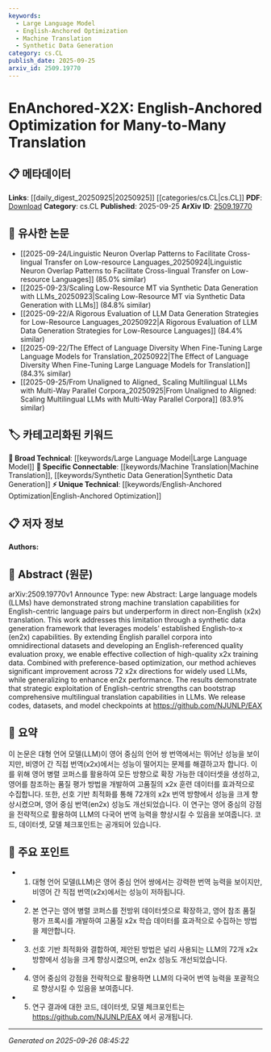 ```yaml
---
keywords:
  - Large Language Model
  - English-Anchored Optimization
  - Machine Translation
  - Synthetic Data Generation
category: cs.CL
publish_date: 2025-09-25
arxiv_id: 2509.19770
---
```


<!-- KEYWORD_LINKING_METADATA:
{
  "processed_timestamp": "2025-09-26T08:45:22.481561",
  "vocabulary_version": "1.0",
  "selected_keywords": [
    "Large Language Model",
    "English-Anchored Optimization",
    "Machine Translation",
    "Synthetic Data Generation"
  ],
  "rejected_keywords": [],
  "similarity_scores": {
    "Large Language Model": 0.85,
    "English-Anchored Optimization": 0.7,
    "Machine Translation": 0.8,
    "Synthetic Data Generation": 0.78
  },
  "extraction_method": "AI_prompt_based",
  "budget_applied": true,
  "candidates_json": {
    "candidates": [
      {
        "surface": "Large Language Models",
        "canonical": "Large Language Model",
        "aliases": [
          "LLMs"
        ],
        "category": "broad_technical",
        "rationale": "This term is central to the paper's focus on translation capabilities and links to a broad range of related research.",
        "novelty_score": 0.3,
        "connectivity_score": 0.9,
        "specificity_score": 0.65,
        "link_intent_score": 0.85
      },
      {
        "surface": "English-Anchored Optimization",
        "canonical": "English-Anchored Optimization",
        "aliases": [],
        "category": "unique_technical",
        "rationale": "This is a novel method introduced in the paper, pivotal for linking to specific translation strategies.",
        "novelty_score": 0.85,
        "connectivity_score": 0.6,
        "specificity_score": 0.8,
        "link_intent_score": 0.7
      },
      {
        "surface": "Machine Translation",
        "canonical": "Machine Translation",
        "aliases": [],
        "category": "specific_connectable",
        "rationale": "A key application area for the discussed models, facilitating connections to translation research.",
        "novelty_score": 0.4,
        "connectivity_score": 0.85,
        "specificity_score": 0.7,
        "link_intent_score": 0.8
      },
      {
        "surface": "Synthetic Data Generation",
        "canonical": "Synthetic Data Generation",
        "aliases": [],
        "category": "specific_connectable",
        "rationale": "This technique is crucial for improving translation models, linking to data augmentation research.",
        "novelty_score": 0.55,
        "connectivity_score": 0.75,
        "specificity_score": 0.75,
        "link_intent_score": 0.78
      }
    ],
    "ban_list_suggestions": [
      "method",
      "performance",
      "results"
    ]
  },
  "decisions": [
    {
      "candidate_surface": "Large Language Models",
      "resolved_canonical": "Large Language Model",
      "decision": "linked",
      "scores": {
        "novelty": 0.3,
        "connectivity": 0.9,
        "specificity": 0.65,
        "link_intent": 0.85
      }
    },
    {
      "candidate_surface": "English-Anchored Optimization",
      "resolved_canonical": "English-Anchored Optimization",
      "decision": "linked",
      "scores": {
        "novelty": 0.85,
        "connectivity": 0.6,
        "specificity": 0.8,
        "link_intent": 0.7
      }
    },
    {
      "candidate_surface": "Machine Translation",
      "resolved_canonical": "Machine Translation",
      "decision": "linked",
      "scores": {
        "novelty": 0.4,
        "connectivity": 0.85,
        "specificity": 0.7,
        "link_intent": 0.8
      }
    },
    {
      "candidate_surface": "Synthetic Data Generation",
      "resolved_canonical": "Synthetic Data Generation",
      "decision": "linked",
      "scores": {
        "novelty": 0.55,
        "connectivity": 0.75,
        "specificity": 0.75,
        "link_intent": 0.78
      }
    }
  ]
}
-->

# EnAnchored-X2X: English-Anchored Optimization for Many-to-Many Translation

## 📋 메타데이터

**Links**: [[daily_digest_20250925|20250925]] [[categories/cs.CL|cs.CL]]
**PDF**: [Download](https://arxiv.org/pdf/2509.19770.pdf)
**Category**: cs.CL
**Published**: 2025-09-25
**ArXiv ID**: [2509.19770](https://arxiv.org/abs/2509.19770)

## 🔗 유사한 논문
- [[2025-09-24/Linguistic Neuron Overlap Patterns to Facilitate Cross-lingual Transfer on Low-resource Languages_20250924|Linguistic Neuron Overlap Patterns to Facilitate Cross-lingual Transfer on Low-resource Languages]] (85.0% similar)
- [[2025-09-23/Scaling Low-Resource MT via Synthetic Data Generation with LLMs_20250923|Scaling Low-Resource MT via Synthetic Data Generation with LLMs]] (84.8% similar)
- [[2025-09-22/A Rigorous Evaluation of LLM Data Generation Strategies for Low-Resource Languages_20250922|A Rigorous Evaluation of LLM Data Generation Strategies for Low-Resource Languages]] (84.4% similar)
- [[2025-09-22/The Effect of Language Diversity When Fine-Tuning Large Language Models for Translation_20250922|The Effect of Language Diversity When Fine-Tuning Large Language Models for Translation]] (84.3% similar)
- [[2025-09-25/From Unaligned to Aligned_ Scaling Multilingual LLMs with Multi-Way Parallel Corpora_20250925|From Unaligned to Aligned: Scaling Multilingual LLMs with Multi-Way Parallel Corpora]] (83.9% similar)

## 🏷️ 카테고리화된 키워드
**🧠 Broad Technical**: [[keywords/Large Language Model|Large Language Model]]
**🔗 Specific Connectable**: [[keywords/Machine Translation|Machine Translation]], [[keywords/Synthetic Data Generation|Synthetic Data Generation]]
**⚡ Unique Technical**: [[keywords/English-Anchored Optimization|English-Anchored Optimization]]

## 📋 저자 정보

**Authors:** 

## 📄 Abstract (원문)

arXiv:2509.19770v1 Announce Type: new 
Abstract: Large language models (LLMs) have demonstrated strong machine translation capabilities for English-centric language pairs but underperform in direct non-English (x2x) translation. This work addresses this limitation through a synthetic data generation framework that leverages models' established English-to-x (en2x) capabilities. By extending English parallel corpora into omnidirectional datasets and developing an English-referenced quality evaluation proxy, we enable effective collection of high-quality x2x training data. Combined with preference-based optimization, our method achieves significant improvement across 72 x2x directions for widely used LLMs, while generalizing to enhance en2x performance. The results demonstrate that strategic exploitation of English-centric strengths can bootstrap comprehensive multilingual translation capabilities in LLMs. We release codes, datasets, and model checkpoints at https://github.com/NJUNLP/EAX

## 📝 요약

이 논문은 대형 언어 모델(LLM)이 영어 중심의 언어 쌍 번역에서는 뛰어난 성능을 보이지만, 비영어 간 직접 번역(x2x)에서는 성능이 떨어지는 문제를 해결하고자 합니다. 이를 위해 영어 병렬 코퍼스를 활용하여 모든 방향으로 확장 가능한 데이터셋을 생성하고, 영어를 참조하는 품질 평가 방법을 개발하여 고품질의 x2x 훈련 데이터를 효과적으로 수집합니다. 또한, 선호 기반 최적화를 통해 72개의 x2x 번역 방향에서 성능을 크게 향상시켰으며, 영어 중심 번역(en2x) 성능도 개선되었습니다. 이 연구는 영어 중심의 강점을 전략적으로 활용하여 LLM의 다국어 번역 능력을 향상시킬 수 있음을 보여줍니다. 코드, 데이터셋, 모델 체크포인트는 공개되어 있습니다.

## 🎯 주요 포인트

- 1. 대형 언어 모델(LLM)은 영어 중심 언어 쌍에서는 강력한 번역 능력을 보이지만, 비영어 간 직접 번역(x2x)에서는 성능이 저하됩니다.
- 2. 본 연구는 영어 병렬 코퍼스를 전방위 데이터셋으로 확장하고, 영어 참조 품질 평가 프록시를 개발하여 고품질 x2x 학습 데이터를 효과적으로 수집하는 방법을 제안합니다.
- 3. 선호 기반 최적화와 결합하여, 제안된 방법은 널리 사용되는 LLM의 72개 x2x 방향에서 성능을 크게 향상시켰으며, en2x 성능도 개선되었습니다.
- 4. 영어 중심의 강점을 전략적으로 활용하면 LLM의 다국어 번역 능력을 포괄적으로 향상시킬 수 있음을 보여줍니다.
- 5. 연구 결과에 대한 코드, 데이터셋, 모델 체크포인트는 https://github.com/NJUNLP/EAX 에서 공개됩니다.


---

*Generated on 2025-09-26 08:45:22*